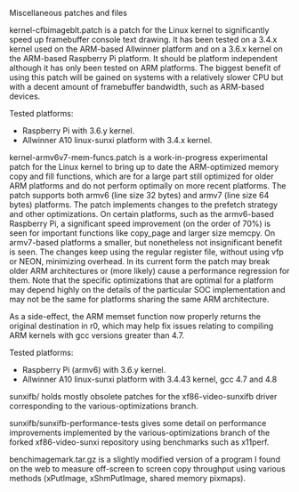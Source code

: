 Miscellaneous patches and files

kernel-cfbimageblt.patch is a patch for the Linux kernel to significantly
speed up framebuffer console text drawing. It has been tested on a 3.4.x
kernel used on the ARM-based Allwinner platform and on a 3.6.x kernel on
the ARM-based Raspberry Pi platform. It should be platform independent
although it has only been tested on ARM platforms. The biggest benefit of
using this patch will be gained on systems with a relatively slower CPU but
with a decent amount of framebuffer bandwidth, such as ARM-based devices.

Tested platforms:

- Raspberry Pi with 3.6.y kernel.
- Allwinner A10 linux-sunxi platform with 3.4.x kernel.

kernel-armv6v7-mem-funcs.patch is a work-in-progress experimental patch
for the Linux kernel to bring up to date the ARM-optimized memory copy
and fill functions, which are for a large part still optimized for older
ARM platforms and do not perform optimally on more recent platforms.
The patch supports both armv6 (line size 32 bytes) and armv7 (line size
64 bytes) platforms. The patch implements changes to the prefetch
strategy and other optimizations. On certain platforms, such as the
 armv6-based Raspberry Pi, a significant speed improvement (on the order
of 70%) is seen for important functions like copy_page and larger size
memcpy. On armv7-based platforms a smaller, but nonetheless not
insignificant benefit is seen. The changes keep using the regular
register file, without using vfp or NEON, minimizing overhead. In
its current form the patch may break older ARM architectures or (more
likely) cause a performance regression for them. Note that the specific
optimizations that are optimal for a platform may depend highly on the
details of the particular SOC implementation and may not be the same for
platforms sharing the same ARM architecture.

As a side-effect, the ARM memset function now properly returns the
original destination in r0, which may help fix issues relating to
compiling ARM kernels with gcc versions greater than 4.7.

Tested platforms:

- Raspberry Pi (armv6) with 3.6.y kernel.
- Allwinner A10 linux-sunxi platform with 3.4.43 kernel, gcc 4.7 and 4.8

sunxifb/ holds mostly obsolete patches for the xf86-video-sunxifb driver
corresponding to the various-optimizations branch.

sunxifb/sunxifb-performance-tests gives some detail on performance
improvements implemented by the various-optimizations branch of the forked
xf86-video-sunxi repository using benchmarks such as x11perf.

benchimagemark.tar.gz is a slightly modified version of a program I found
on the web to measure off-screen to screen copy throughput using various
methods (xPutImage, xShmPutImage, shared memory pixmaps).

